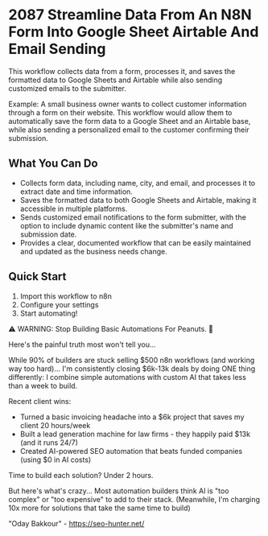 # 2087 Streamline Data From An N8N Form Into Google Sheet Airtable And Email Sending

This workflow collects data from a form, processes it, and saves the formatted data to Google Sheets and Airtable while also sending customized emails to the submitter.

Example: A small business owner wants to collect customer information through a form on their website. This workflow would allow them to automatically save the form data to a Google Sheet and an Airtable base, while also sending a personalized email to the customer confirming their submission.

## What You Can Do
- Collects form data, including name, city, and email, and processes it to extract date and time information.
- Saves the formatted data to both Google Sheets and Airtable, making it accessible in multiple platforms.
- Sends customized email notifications to the form submitter, with the option to include dynamic content like the submitter's name and submission date.
- Provides a clear, documented workflow that can be easily maintained and updated as the business needs change.

## Quick Start
1. Import this workflow to n8n
2. Configure your settings
3. Start automating!

⚠️ WARNING: Stop Building Basic Automations For Peanuts. 🚫

Here's the painful truth most won't tell you...

While 90% of builders are stuck selling $500 n8n workflows (and working way too hard)...
I'm consistently closing $6k-13k deals by doing ONE thing differently:
I combine simple automations with custom AI that takes less than a week to build.

Recent client wins:
* Turned a basic invoicing headache into a $6k project that saves my client 20 hours/week
* Built a lead generation machine for law firms - they happily paid $13k (and it runs 24/7)
* Created AI-powered SEO automation that beats funded companies (using $0 in AI costs)

Time to build each solution? Under 2 hours.

But here's what's crazy...
Most automation builders think AI is "too complex" or "too expensive" to add to their stack.
(Meanwhile, I'm charging 10x more for solutions that take the same time to build)

"Oday Bakkour" - https://seo-hunter.net/
